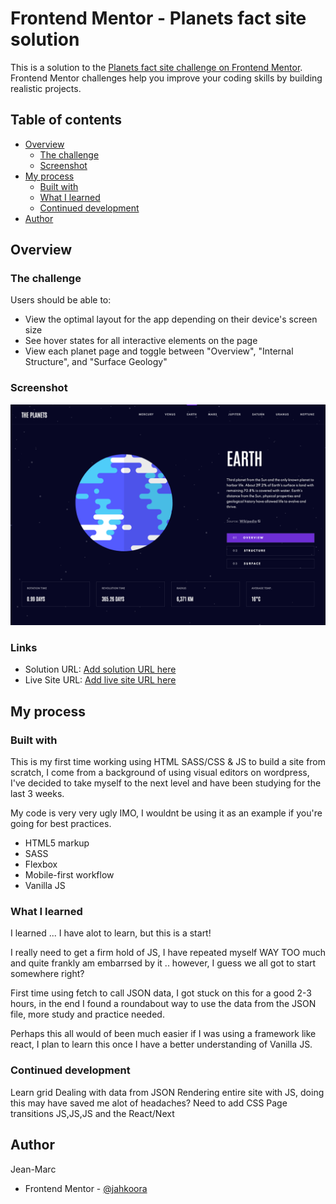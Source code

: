 # Frontend Mentor - Planets fact site solution

This is a solution to the [Planets fact site challenge on Frontend Mentor](https://www.frontendmentor.io/challenges/planets-fact-site-gazqN8w_f). Frontend Mentor challenges help you improve your coding skills by building realistic projects.

## Table of contents

- [Overview](#overview)
  - [The challenge](#the-challenge)
  - [Screenshot](#screenshot)
- [My process](#my-process)
  - [Built with](#built-with)
  - [What I learned](#what-i-learned)
  - [Continued development](#continued-development)
- [Author](#author)

## Overview

### The challenge

Users should be able to:

- View the optimal layout for the app depending on their device's screen size
- See hover states for all interactive elements on the page
- View each planet page and toggle between "Overview", "Internal Structure", and "Surface Geology"

### Screenshot

![](./screenshot.png)

### Links

- Solution URL: [Add solution URL here](https://your-solution-url.com)
- Live Site URL: [Add live site URL here](https://your-live-site-url.com)

## My process

### Built with

This is my first time working using HTML SASS/CSS & JS to build a site from scratch, I come from a background of using visual editors on wordpress, I've decided to take myself to the next level and have been studying for the last 3 weeks.

My code is very very ugly IMO, I wouldnt be using it as an example if you're going for best practices.

- HTML5 markup
- SASS
- Flexbox
- Mobile-first workflow
- Vanilla JS

### What I learned

I learned ... I have alot to learn, but this is a start!

I really need to get a firm hold of JS, I have repeated myself WAY TOO much and quite frankly am embarrsed by it .. however, I guess we all got to start somewhere right?

First time using fetch to call JSON data, I got stuck on this for a good 2-3 hours, in the end I found a roundabout way to use the data from the JSON file, more study and practice needed.

Perhaps this all would of been much easier if I was using a framework like react, I plan to learn this once I have a better understanding of Vanilla JS.

### Continued development

Learn grid
Dealing with data from JSON
Rendering entire site with JS, doing this may have saved me alot of headaches?
Need to add CSS Page transitions
JS,JS,JS and the React/Next

## Author

Jean-Marc

- Frontend Mentor - [@jahkoora](https://www.frontendmentor.io/profile/jahkoora)
